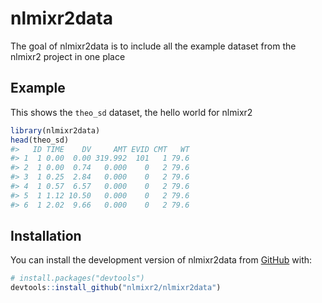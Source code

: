 
<!-- README.md is generated from README.Rmd. Please edit that file -->

# nlmixr2data

<!-- badges: start -->

<!-- badges: end -->

The goal of nlmixr2data is to include all the example dataset from the
nlmixr2 project in one place

## Example

This shows the `theo_sd` dataset, the hello world for nlmixr2

``` r
library(nlmixr2data)
head(theo_sd)
#>   ID TIME    DV     AMT EVID CMT   WT
#> 1  1 0.00  0.00 319.992  101   1 79.6
#> 2  1 0.00  0.74   0.000    0   2 79.6
#> 3  1 0.25  2.84   0.000    0   2 79.6
#> 4  1 0.57  6.57   0.000    0   2 79.6
#> 5  1 1.12 10.50   0.000    0   2 79.6
#> 6  1 2.02  9.66   0.000    0   2 79.6
```

## Installation

You can install the development version of nlmixr2data from
[GitHub](https://github.com/) with:

``` r
# install.packages("devtools")
devtools::install_github("nlmixr2/nlmixr2data")
```
